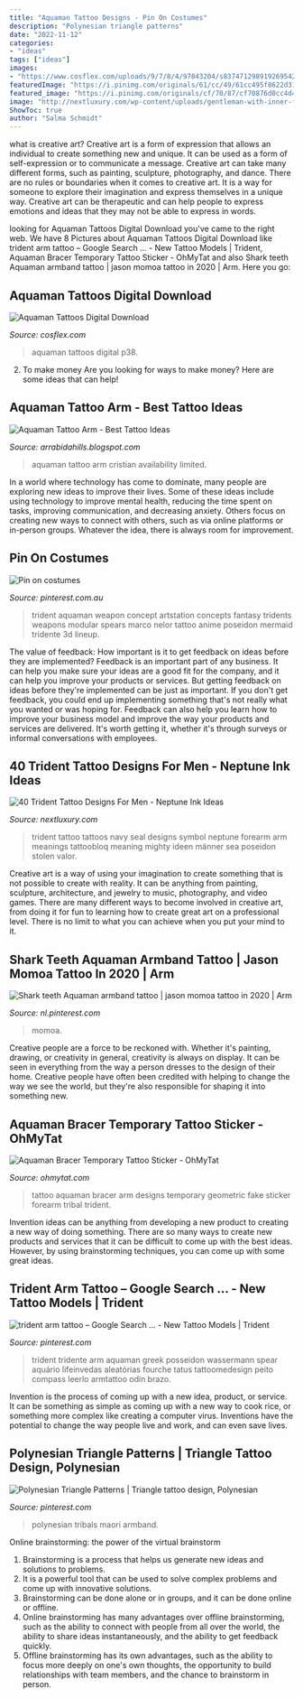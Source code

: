```yaml
---
title: "Aquaman Tattoo Designs - Pin On Costumes"
description: "Polynesian triangle patterns"
date: "2022-11-12"
categories:
- "ideas"
tags: ["ideas"]
images:
- "https://www.cosflex.com/uploads/9/7/8/4/97843204/s837471298919269542_p38_i5_w970.jpeg"
featuredImage: "https://i.pinimg.com/originals/61/cc/49/61cc495f8622d3127ac5520822ef591f.jpg"
featured_image: "https://i.pinimg.com/originals/cf/70/87/cf70876d0cc4d4f957ccc2fc9bf7cff7.jpg"
image: "http://nextluxury.com/wp-content/uploads/gentleman-with-inner-forearm-small-detailed-trident-tattoo.jpg"
ShowToc: true
author: "Salma Schmidt"
---
```



what is creative art?
Creative art is a form of expression that allows an individual to create something new and unique. It can be used as a form of self-expression or to communicate a message. Creative art can take many different forms, such as painting, sculpture, photography, and dance.
There are no rules or boundaries when it comes to creative art. It is a way for someone to explore their imagination and express themselves in a unique way. Creative art can be therapeutic and can help people to express emotions and ideas that they may not be able to express in words.

	

		
looking for Aquaman Tattoos Digital Download you've came to the right web. We have 8 Pictures about Aquaman Tattoos Digital Download like trident arm tattoo – Google Search … - New Tattoo Models | Trident, Aquaman Bracer Temporary Tattoo Sticker - OhMyTat and also Shark teeth Aquaman armband tattoo | jason momoa tattoo in 2020 | Arm. Here you go:
		
    
## Aquaman Tattoos Digital Download

<img loading=lazy src="https://www.cosflex.com/uploads/9/7/8/4/97843204/s837471298919269542_p38_i5_w970.jpeg" onerror="this.onerror=null;this.src='https://tse2.mm.bing.net/th?id=OIP.OhyDH59ycAFy7MKX5qCvsAHaEK&amp;pid=15.1';" alt="Aquaman Tattoos Digital Download">

_Source: cosflex.com_

>aquaman tattoos digital p38. 

	

2. To make money
Are you looking for ways to make money? Here are some ideas that can help!

    
## Aquaman Tattoo Arm - Best Tattoo Ideas

<img loading=lazy src="https://i.pinimg.com/originals/cf/70/87/cf70876d0cc4d4f957ccc2fc9bf7cff7.jpg" onerror="this.onerror=null;this.src='https://tse4.mm.bing.net/th?id=OIP.OV-BYsD7U1XL_LyFIZM0wgHaJP&amp;pid=15.1';" alt="Aquaman Tattoo Arm - Best Tattoo Ideas">

_Source: arrabidahills.blogspot.com_

>aquaman tattoo arm cristian availability limited. 

	

In a world where technology has come to dominate, many people are exploring new ideas to improve their lives. Some of these ideas include using technology to improve mental health, reducing the time spent on tasks, improving communication, and decreasing anxiety. Others focus on creating new ways to connect with others, such as via online platforms or in-person groups. Whatever the idea, there is always room for improvement.

    
## Pin On Costumes

<img loading=lazy src="https://i.pinimg.com/originals/61/cc/49/61cc495f8622d3127ac5520822ef591f.jpg" onerror="this.onerror=null;this.src='https://tse2.mm.bing.net/th?id=OIP.caF5AgzCoQLeya4-wgV0ggHaEM&amp;pid=15.1';" alt="Pin on costumes">

_Source: pinterest.com.au_

>trident aquaman weapon concept artstation concepts fantasy tridents weapons modular spears marco nelor tattoo anime poseidon mermaid tridente 3d lineup. 

	

The value of feedback: How important is it to get feedback on ideas before they are implemented?
Feedback is an important part of any business. It can help you make sure your ideas are a good fit for the company, and it can help you improve your products or services. But getting feedback on ideas before they're implemented can be just as important. If you don't get feedback, you could end up implementing something that's not really what you wanted or was hoping for. Feedback can also help you learn how to improve your business model and improve the way your products and services are delivered. It's worth getting it, whether it's through surveys or informal conversations with employees.

    
## 40 Trident Tattoo Designs For Men - Neptune Ink Ideas

<img loading=lazy src="http://nextluxury.com/wp-content/uploads/gentleman-with-inner-forearm-small-detailed-trident-tattoo.jpg" onerror="this.onerror=null;this.src='https://tse2.mm.bing.net/th?id=OIP.glcJ-bNzyb5v4itNE7eWOAHaHa&amp;pid=15.1';" alt="40 Trident Tattoo Designs For Men - Neptune Ink Ideas">

_Source: nextluxury.com_

>trident tattoo tattoos navy seal designs symbol neptune forearm arm meanings tattoobloq meaning mighty ideen männer sea poseidon stolen valor. 

	

Creative art is a way of using your imagination to create something that is not possible to create with reality. It can be anything from painting, sculpture, architecture, and jewelry to music, photography, and video games. There are many different ways to become involved in creative art, from doing it for fun to learning how to create great art on a professional level. There is no limit to what you can achieve when you put your mind to it.

    
## Shark Teeth Aquaman Armband Tattoo | Jason Momoa Tattoo In 2020 | Arm

<img loading=lazy src="https://i.pinimg.com/736x/2d/59/13/2d59138016c47e5317615da51d1b853d.jpg" onerror="this.onerror=null;this.src='https://tse3.mm.bing.net/th?id=OIP.ZBZJuDaFL1UuhO0WbtHOugHaE8&amp;pid=15.1';" alt="Shark teeth Aquaman armband tattoo | jason momoa tattoo in 2020 | Arm">

_Source: nl.pinterest.com_

>momoa. 

	

Creative people are a force to be reckoned with. Whether it's painting, drawing, or creativity in general, creativity is always on display. It can be seen in everything from the way a person dresses to the design of their home. Creative people have often been credited with helping to change the way we see the world, but they're also responsible for shaping it into something new.

    
## Aquaman Bracer Temporary Tattoo Sticker - OhMyTat

<img loading=lazy src="http://cdn.shopify.com/s/files/1/0217/4045/3952/products/Big-Aquaman-Bracer-Geometric-Temporary-Tattoo-Design-Idea-Forearm_1024x1024.jpg?v=1549633965" onerror="this.onerror=null;this.src='https://tse4.mm.bing.net/th?id=OIP.Nzi-CEfsVviV0hd_sLVrDgHaHa&amp;pid=15.1';" alt="Aquaman Bracer Temporary Tattoo Sticker - OhMyTat">

_Source: ohmytat.com_

>tattoo aquaman bracer arm designs temporary geometric fake sticker forearm tribal trident. 

	

Invention ideas can be anything from developing a new product to creating a new way of doing something. There are so many ways to create new products and services that it can be difficult to come up with the best ideas. However, by using brainstorming techniques, you can come up with some great ideas.

    
## Trident Arm Tattoo – Google Search … - New Tattoo Models | Trident

<img loading=lazy src="https://i.pinimg.com/736x/80/93/b1/8093b1aa6afcb72d932b934a73a1f2e1.jpg" onerror="this.onerror=null;this.src='https://tse1.mm.bing.net/th?id=OIP.ECD5arbuehO0wpNbZrVKGwHaJ8&amp;pid=15.1';" alt="trident arm tattoo – Google Search … - New Tattoo Models | Trident">

_Source: pinterest.com_

>trident tridente arm aquaman greek posseidon wassermann spear aquário lifeinvedas aleatórias fourche tatus tattoomedesign peito compass leerlo armtattoo odin brazo. 

	

Invention is the process of coming up with a new idea, product, or service. It can be something as simple as coming up with a new way to cook rice, or something more complex like creating a computer virus. Inventions have the potential to change the way people live and work, and can even save lives.

    
## Polynesian Triangle Patterns | Triangle Tattoo Design, Polynesian

<img loading=lazy src="https://i.pinimg.com/736x/9a/2e/3a/9a2e3a4bd724cb18c834432396439d04--triangle-pattern-hawaiian-tribal.jpg" onerror="this.onerror=null;this.src='https://tse2.mm.bing.net/th?id=OIP.VKtwnRctDPwdCEHZj6v_UAAAAA&amp;pid=15.1';" alt="Polynesian Triangle Patterns | Triangle tattoo design, Polynesian">

_Source: pinterest.com_

>polynesian tribals maori armband. 

	

Online brainstorming: the power of the virtual brainstorm
1. Brainstorming is a process that helps us generate new ideas and solutions to problems.
2. It is a powerful tool that can be used to solve complex problems and come up with innovative solutions.
3. Brainstorming can be done alone or in groups, and it can be done online or offline.
4. Online brainstorming has many advantages over offline brainstorming, such as the ability to connect with people from all over the world, the ability to share ideas instantaneously, and the ability to get feedback quickly.
5. Offline brainstorming has its own advantages, such as the ability to focus more deeply on one's own thoughts, the opportunity to build relationships with team members, and the chance to brainstorm in person.

